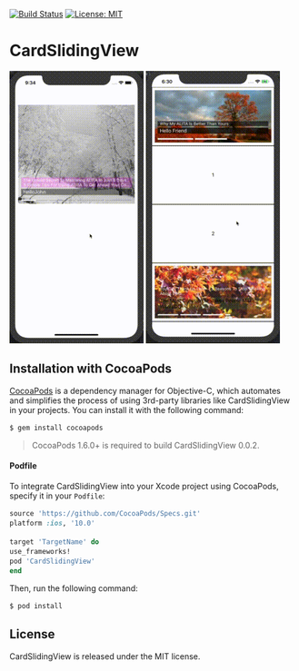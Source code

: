 [![Build Status](https://travis-ci.org/chunta/CardSlidingView.svg?branch=master)](https://travis-ci.org/chunta/CardSlidingView)
[![License: MIT](https://img.shields.io/github/license/chunta/CardSlidingView.svg)](https://opensource.org/licenses/MIT)


# CardSlidingView
![](ShotX.gif) ![](ShotX2.gif)
## Installation with CocoaPods

[CocoaPods](http://cocoapods.org) is a dependency manager for Objective-C, which automates and simplifies the process of using 3rd-party libraries like CardSlidingView in your projects. You can install it with the following command:

```bash
$ gem install cocoapods
```

> CocoaPods 1.6.0+ is required to build CardSlidingView 0.0.2.

#### Podfile

To integrate CardSlidingView into your Xcode project using CocoaPods, specify it in your `Podfile`:

```ruby
source 'https://github.com/CocoaPods/Specs.git'
platform :ios, '10.0'

target 'TargetName' do
use_frameworks!
pod 'CardSlidingView'
end
```

Then, run the following command:

```bash
$ pod install
```

## License
CardSlidingView is released under the MIT license.
